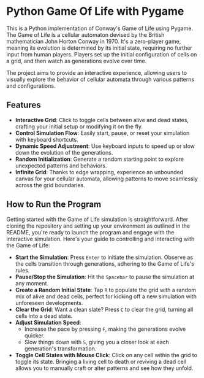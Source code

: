 # Python Game Of Life with Pygame

This is a Python implementation of Conway's Game of Life using Pygame. The Game of Life is a cellular automaton devised by the British mathematician John Horton Conway in 1970. It's a zero-player game, meaning its evolution is determined by its initial state, requiring no further input from human players. Players set up the initial configuration of cells on a grid, and then watch as generations evolve over time.

The project aims to provide an interactive experience, allowing users to visually explore the behavior of cellular automata through various patterns and configurations. 

## Features

- **Interactive Grid**: Click to toggle cells between alive and dead states, crafting your initial setup or modifying it on the fly.
- **Control Simulation Flow**: Easily start, pause, or reset your simulation with keyboard shortcuts.
- **Dynamic Speed Adjustment**: Use keyboard inputs to speed up or slow down the evolution of the generations.
- **Random Initialization**: Generate a random starting point to explore unexpected patterns and behaviors.
- **Infinite Grid**: Thanks to edge wrapping, experience an unbounded canvas for your cellular automata, allowing patterns to move seamlessly across the grid boundaries.

## How to Run the Program

Getting started with the Game of Life simulation is straightforward. After cloning the repository and setting up your environment as outlined in the README, you're ready to launch the program and engage with the interactive simulation. Here's your guide to controlling and interacting with the Game of Life:

- **Start the Simulation**: Press `Enter` to initiate the simulation. Observe as the cells transition through generations, adhering to the Game of Life's rules.
- **Pause/Stop the Simulation**: Hit the `Spacebar` to pause the simulation at any moment.
- **Create a Random Initial State**: Tap `R` to populate the grid with a random mix of alive and dead cells, perfect for kicking off a new simulation with unforeseen developments.
- **Clear the Grid**: Want a clean slate? Press `C` to clear the grid, turning all cells into a dead state.
- **Adjust Simulation Speed**:
  - Increase the pace by pressing `F`, making the generations evolve quicker.
  - Slow things down with `S`, giving you a closer look at each generation's transformation.
- **Toggle Cell States with Mouse Click**: Click on any cell within the grid to toggle its state. Bringing a living cell to death or reviving a dead cell allows you to manually craft or alter patterns and see how they unfold.




 
